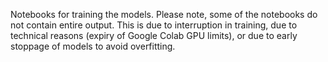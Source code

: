 Notebooks for training the models.
Please note, some of the notebooks do not contain entire output. This is due to interruption in training, due to technical reasons (expiry of Google Colab GPU limits), or due to early stoppage of models to avoid overfitting.